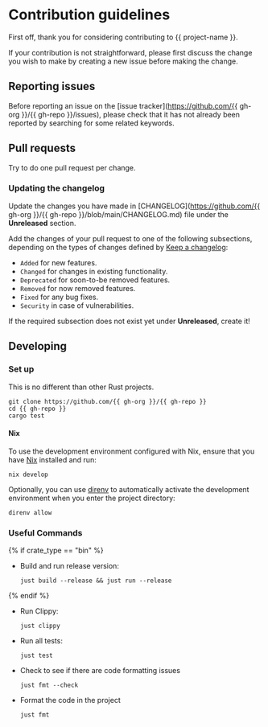 # Contribution guidelines

First off, thank you for considering contributing to {{ project-name }}.

If your contribution is not straightforward, please first discuss the change you
wish to make by creating a new issue before making the change.

## Reporting issues

Before reporting an issue on the
[issue tracker](https://github.com/{{ gh-org }}/{{ gh-repo }}/issues),
please check that it has not already been reported by searching for some related
keywords.

## Pull requests

Try to do one pull request per change.

### Updating the changelog

Update the changes you have made in
[CHANGELOG](https://github.com/{{ gh-org }}/{{ gh-repo }}/blob/main/CHANGELOG.md)
file under the **Unreleased** section.

Add the changes of your pull request to one of the following subsections,
depending on the types of changes defined by
[Keep a changelog](https://keepachangelog.com/en/1.0.0/):

- `Added` for new features.
- `Changed` for changes in existing functionality.
- `Deprecated` for soon-to-be removed features.
- `Removed` for now removed features.
- `Fixed` for any bug fixes.
- `Security` in case of vulnerabilities.

If the required subsection does not exist yet under **Unreleased**, create it!

## Developing

### Set up

This is no different than other Rust projects.

```shell
git clone https://github.com/{{ gh-org }}/{{ gh-repo }}
cd {{ gh-repo }}
cargo test
```

#### Nix

To use the development environment configured with Nix, ensure that you have
[Nix](https://nixos.org/download.html) installed and run:

```shell
nix develop
```

Optionally, you can use [direnv](https://direnv.net/) to automatically activate the development environment when you enter the project directory:

```shell
direnv allow
```

### Useful Commands

{% if crate_type == "bin" %}

- Build and run release version:

  ```shell
  just build --release && just run --release
  ```

{% endif %}

- Run Clippy:

  ```shell
  just clippy
  ```

- Run all tests:

  ```shell
  just test
  ```

- Check to see if there are code formatting issues

  ```shell
  just fmt --check
  ```

- Format the code in the project

  ```shell
  just fmt
  ```
